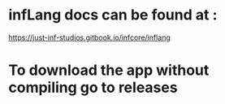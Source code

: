 # infLang docs can be found at :
https://just-inf-studios.gitbook.io/infcore/inflang

# To download the app without compiling go to releases
